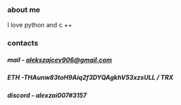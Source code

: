 ### about me

I love python and c ++

### contacts
##### mail - alekszajcev906@gmail.com

##### ETH -THAunw83toH9Aiq2f3DYQAgkhV53xzsULL / TRX

##### discord - alexzai007#3157
